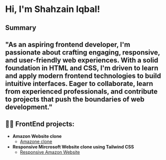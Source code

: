 <h1>Hi, I'm Shahzain Iqbal! <br/>


<h2>Summary<h2>
  
<p>"As an aspiring frontend developer, I'm passionate about crafting engaging, responsive, and user-friendly web experiences. With a solid foundation in HTML and CSS, I'm driven to learn and apply modern frontend technologies to build intuitive interfaces. Eager to collaborate, learn from experienced professionals, and contribute to projects that push the boundaries of web development."<p>

<h2>👨‍💻 FrontEnd projects:</h2>

- <b>Amazon Website clone</b>
  - [Amazone clone](https://github.com/shahzain010/Amazonclone)
- <b>Responsive Mircrosoft Website clone using Tailwind CSS </b>
  - [Responsive Amazon Website](https://github.com/shahzain010/MicrosoftClone) 

